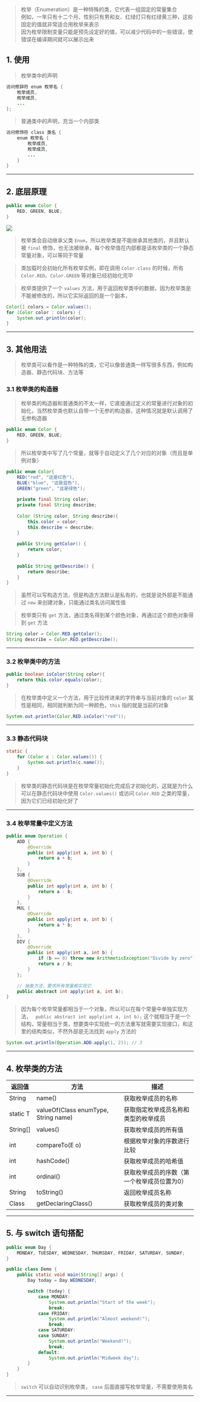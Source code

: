 
>枚举（Enumeration）是一种特殊的类，它代表一组固定的常量集合  
>例如，一年只有十二个月、性别只有男和女、红绿灯只有红绿黄三种，这些固定的值就非常适合用枚举来表示  
>因为枚举限制变量只能是预先设定好的值，可以减少代码中的一些错误，使错误在编译期间就可以展示出来

## 1. 使用

>枚举类中的声明

```java
访问修辞符 enum 枚举名 {
    枚举成员,
    枚举成员,
    ...
};
```

>普通类中的声明，充当一个内部类

```java
访问修饰符 class 类名 {
    enum 枚举名 {
        枚举成员,
        枚举成员,
        ...
    }
}
```

****
## 2. 底层原理

```java
public enum Color {
    RED, GREEN, BLUE;
}
```

![](images/枚举类型/file-20250424142814.png)

>枚举类会自动继承父类 `Enum`，所以枚举类是不能继承其他类的，并且默认被 `final` 修饰，也无法被继承，每个枚举值在内部都是该枚举类的一个静态常量对象，可以等同于常量

>类加载时会初始化所有枚举实例，即在调用 `Color.class` 的时候，所有 `Color.RED`、`Color.GREEN` 等对象已经初始化完毕

>枚举类提供了一个 `values` 方法，用于返回枚举类中的数据，因为枚举类是不能被修改的，所以它实际返回的是一个副本，

```java
Color[] colors = Color.values();  
for (Color color : colors) {  
    System.out.println(color);  
}
```

****
## 3. 其他用法

>枚举类可以看作是一种特殊的类，它可以像普通类一样写很多东西，例如构造器、静态代码块、方法等

### 3.1 枚举类的构造器

>枚举类的构造器和普通类的不太一样，它直接通过定义的常量进行对象的初始化，当然枚举类也默认自带一个无参的构造器，这种情况就是默认调用了无参构造器

```java
public enum Color {
    RED, GREEN, BLUE;
}
```

>所以枚举类中写了几个常量，就等于自动定义了几个对应的对象（而且是单例对象）

```java 
public enum Color{  
    RED("red", "这是红色"),  
    BLUE("blue", "这是蓝色"),  
    GREEN("green", "这是绿色");  
  
    private final String color;  
    private final String describe;  
  
    Color (String color, String describe){  
        this.color = color;  
        this.describe = describe;  
    }  
  
    public String getColor() {  
        return color;  
    }  
  
    public String getDescribe() {  
        return describe;  
    }  
}
```

>虽然可以写构造方法，但是构造方法默认是私有的，也就是说外部是不能通过 `new` 来创建对象，只能通过类名访问属性值

>枚举类只有 `get` 方法，通过类名得到某个颜色对象，再通过这个颜色对象得到 `get` 方法

```java
String color = Color.RED.getColor();  
String describe = Color.RED.getDescribe();
```

****
### 3.2 枚举类中的方法

```java
public boolean isColor(String color){  
    return this.color.equals(color);  
}
```

>在枚举类中定义一个方法，用于比较传进来的字符串与当前对象的 `color` 属性是相同，相同就判断为同一种颜色，`this` 指的就是当前的对象

```java
System.out.println(Color.RED.isColor("red"));
```

****
### 3.3 静态代码块

```java
static {  
    for (Color c : Color.values()) {  
        System.out.println(c.name());  
    }  
}
```

>枚举类的静态代码块是在枚举常量初始化完成后才初始化的，这就是为什么可以在静态代码块中使用 `Color.values()` 或访问 `Color.RED` 之类的常量，因为它们已经初始化好了

****
### 3.4 枚举常量中定义方法

```java
public enum Operation {
    ADD {
        @Override
        public int apply(int a, int b) {
            return a + b;
        }
    },
    SUB {
        @Override
        public int apply(int a, int b) {
            return a - b;
        }
    },
    MUL {
        @Override
        public int apply(int a, int b) {
            return a * b;
        }
    },
    DIV {
        @Override
        public int apply(int a, int b) {
            if (b == 0) throw new ArithmeticException("Divide by zero");
            return a / b;
        }
    };

    // 抽象方法，要求所有常量都实现它
    public abstract int apply(int a, int b);
}
```

>因为每个枚举常量都相当于一个对象，所以可以在每个常量中单独实现方法， ` public abstract int apply(int a, int b);` 这个就相当于是一个结构，常量相当于类，想要类中实现统一的方法重写就需要实现接口，和这里的结构类似，不然外部是无法找到 `apply` 方法的

```java
System.out.println(Operation.ADD.apply(1, 2)); // 3
```

****
## 4. 枚举类的方法

| 返回值      | 方法                                      | 描述                     |
| -------- | --------------------------------------- | ---------------------- |
| String   | name()                                  | 获取枚举成员的名称              |
| static T | valueOf(Class<T> enumType, String name) | 获取指定枚举成员名称和类型的枚举成员     |
| String[] | values()                                | 获取枚举成员的所有值             |
| int      | compareTo(E o)                          | 根据枚举对象的序数进行比较          |
| int      | hashCode()                              | 获取枚举成员的哈希值             |
| int      | ordinal()                               | 获取枚举成员的序数（第一个枚举成员位置为0） |
| String   | toString()                              | 返回枚举成员名称               |
| Class<E> | getDeclaringClass()                     | 获取枚举成员的类对象             |

****
## 5. 与 switch 语句搭配

```java
public enum Day {
    MONDAY, TUESDAY, WEDNESDAY, THURSDAY, FRIDAY, SATURDAY, SUNDAY;
}

public class Demo {
    public static void main(String[] args) {
        Day today = Day.WEDNESDAY;

        switch (today) {
            case MONDAY:
                System.out.println("Start of the week");
                break;
            case FRIDAY:
                System.out.println("Almost weekend!");
                break;
            case SATURDAY:
            case SUNDAY:
                System.out.println("Weekend!");
                break;
            default:
                System.out.println("Midweek day");
        }
    }
}
```

> `switch` 可以自动识别枚举类， `case` 后面直接写枚举常量，不需要使用类名

****




